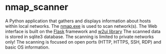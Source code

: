 # nmap_scanner
A Python application that gathers and displays information about hosts within local networks.
The [nmap.exe](https://nmap.org/) is used to scan network(s).
The Web interface is built on the [Flask](https://flask.palletsprojects.com/) framework and [w2ui library](https://w2ui.com/web/)
The scanned data is stored in sqlite3 database.
The scanning is limited to private networks only!
The  scanning is focused on open ports (HTTP, HTTPS, SSH, RDP) and basic OS information.
